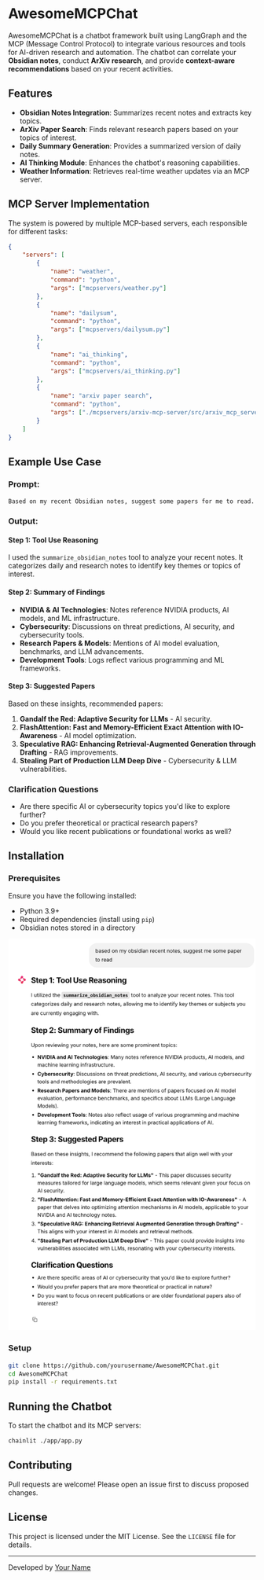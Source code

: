 # AwesomeMCPChat

AwesomeMCPChat is a chatbot framework built using LangGraph and the MCP (Message Control Protocol) to integrate various resources and tools for AI-driven research and automation. The chatbot can correlate your **Obsidian notes**, conduct **ArXiv research**, and provide **context-aware recommendations** based on your recent activities.

## Features
- **Obsidian Notes Integration**: Summarizes recent notes and extracts key topics.
- **ArXiv Paper Search**: Finds relevant research papers based on your topics of interest.
- **Daily Summary Generation**: Provides a summarized version of daily notes.
- **AI Thinking Module**: Enhances the chatbot's reasoning capabilities.
- **Weather Information**: Retrieves real-time weather updates via an MCP server.

## MCP Server Implementation
The system is powered by multiple MCP-based servers, each responsible for different tasks:

```json
{
    "servers": [
        {
            "name": "weather",
            "command": "python",
            "args": ["mcpservers/weather.py"]
        },
        {
            "name": "dailysum",
            "command": "python",
            "args": ["mcpservers/dailysum.py"]
        },
        {
            "name": "ai_thinking",
            "command": "python",
            "args": ["mcpservers/ai_thinking.py"]
        },
        {
            "name": "arxiv paper search",
            "command": "python",
            "args": ["./mcpservers/arxiv-mcp-server/src/arxiv_mcp_server/server.py"]
        }
    ]
}
```

## Example Use Case
### Prompt:
```text
Based on my recent Obsidian notes, suggest some papers for me to read.
```
### Output:
#### **Step 1: Tool Use Reasoning**
I used the `summarize_obsidian_notes` tool to analyze your recent notes. It categorizes daily and research notes to identify key themes or topics of interest.

#### **Step 2: Summary of Findings**
- **NVIDIA & AI Technologies**: Notes reference NVIDIA products, AI models, and ML infrastructure.
- **Cybersecurity**: Discussions on threat predictions, AI security, and cybersecurity tools.
- **Research Papers & Models**: Mentions of AI model evaluation, benchmarks, and LLM advancements.
- **Development Tools**: Logs reflect various programming and ML frameworks.

#### **Step 3: Suggested Papers**
Based on these insights, recommended papers:
1. **Gandalf the Red: Adaptive Security for LLMs** - AI security.
2. **FlashAttention: Fast and Memory-Efficient Exact Attention with IO-Awareness** - AI model optimization.
3. **Speculative RAG: Enhancing Retrieval-Augmented Generation through Drafting** - RAG improvements.
4. **Stealing Part of Production LLM Deep Dive** - Cybersecurity & LLM vulnerabilities.

### Clarification Questions
- Are there specific AI or cybersecurity topics you'd like to explore further?
- Do you prefer theoretical or practical research papers?
- Would you like recent publications or foundational works as well?

## Installation
### Prerequisites
Ensure you have the following installed:
- Python 3.9+
- Required dependencies (install using `pip`)
- Obsidian notes stored in a directory

![Snapshot](./docs/example.png)



### Setup
```bash
git clone https://github.com/yourusername/AwesomeMCPChat.git
cd AwesomeMCPChat
pip install -r requirements.txt
```

## Running the Chatbot
To start the chatbot and its MCP servers:
```bash
chainlit ./app/app.py
```

## Contributing
Pull requests are welcome! Please open an issue first to discuss proposed changes.

## License
This project is licensed under the MIT License. See the `LICENSE` file for details.

---
Developed by [Your Name](https://github.com/yourusername)

